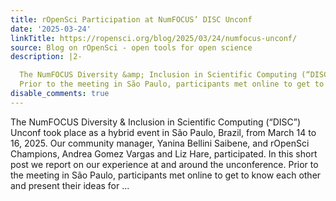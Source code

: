 ```yaml
---
title: rOpenSci Participation at NumFOCUS’ DISC Unconf
date: '2025-03-24'
linkTitle: https://ropensci.org/blog/2025/03/24/numfocus-unconf/
source: Blog on rOpenSci - open tools for open science
description: |2-

  The NumFOCUS Diversity &amp; Inclusion in Scientific Computing (“DISC”) Unconf took place as a hybrid event in São Paulo, Brazil, from March 14 to 16, 2025. Our community manager, Yanina Bellini Saibene, and rOpenSci Champions, Andrea Gomez Vargas and Liz Hare, participated. In this short post we report on our experience at and around the unconference.
  Prior to the meeting in São Paulo, participants met online to get to know each other and present their ideas for ...
disable_comments: true
---
```


The NumFOCUS Diversity &amp; Inclusion in Scientific Computing (“DISC”) Unconf took place as a hybrid event in São Paulo, Brazil, from March 14 to 16, 2025. Our community manager, Yanina Bellini Saibene, and rOpenSci Champions, Andrea Gomez Vargas and Liz Hare, participated. In this short post we report on our experience at and around the unconference.
Prior to the meeting in São Paulo, participants met online to get to know each other and present their ideas for ...
